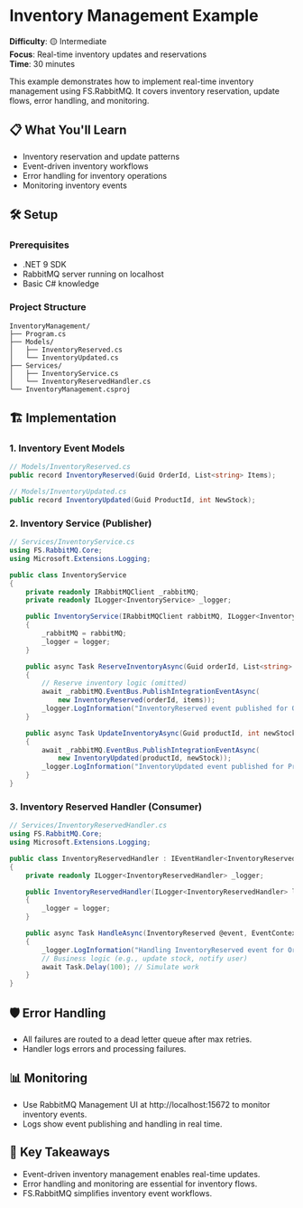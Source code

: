 # Inventory Management Example

**Difficulty**: 🟡 Intermediate  
**Focus**: Real-time inventory updates and reservations  
**Time**: 30 minutes

This example demonstrates how to implement real-time inventory management using FS.RabbitMQ. It covers inventory reservation, update flows, error handling, and monitoring.

## 📋 What You'll Learn
- Inventory reservation and update patterns
- Event-driven inventory workflows
- Error handling for inventory operations
- Monitoring inventory events

## 🛠️ Setup

### Prerequisites
- .NET 9 SDK
- RabbitMQ server running on localhost
- Basic C# knowledge

### Project Structure
```
InventoryManagement/
├── Program.cs
├── Models/
│   ├── InventoryReserved.cs
│   └── InventoryUpdated.cs
├── Services/
│   ├── InventoryService.cs
│   └── InventoryReservedHandler.cs
└── InventoryManagement.csproj
```

## 🏗️ Implementation

### 1. Inventory Event Models

```csharp
// Models/InventoryReserved.cs
public record InventoryReserved(Guid OrderId, List<string> Items);

// Models/InventoryUpdated.cs
public record InventoryUpdated(Guid ProductId, int NewStock);
```

### 2. Inventory Service (Publisher)

```csharp
// Services/InventoryService.cs
using FS.RabbitMQ.Core;
using Microsoft.Extensions.Logging;

public class InventoryService
{
    private readonly IRabbitMQClient _rabbitMQ;
    private readonly ILogger<InventoryService> _logger;

    public InventoryService(IRabbitMQClient rabbitMQ, ILogger<InventoryService> logger)
    {
        _rabbitMQ = rabbitMQ;
        _logger = logger;
    }

    public async Task ReserveInventoryAsync(Guid orderId, List<string> items)
    {
        // Reserve inventory logic (omitted)
        await _rabbitMQ.EventBus.PublishIntegrationEventAsync(
            new InventoryReserved(orderId, items));
        _logger.LogInformation("InventoryReserved event published for Order {OrderId}", orderId);
    }

    public async Task UpdateInventoryAsync(Guid productId, int newStock)
    {
        await _rabbitMQ.EventBus.PublishIntegrationEventAsync(
            new InventoryUpdated(productId, newStock));
        _logger.LogInformation("InventoryUpdated event published for Product {ProductId}", productId);
    }
}
```

### 3. Inventory Reserved Handler (Consumer)

```csharp
// Services/InventoryReservedHandler.cs
using FS.RabbitMQ.Core;
using Microsoft.Extensions.Logging;

public class InventoryReservedHandler : IEventHandler<InventoryReserved>
{
    private readonly ILogger<InventoryReservedHandler> _logger;

    public InventoryReservedHandler(ILogger<InventoryReservedHandler> logger)
    {
        _logger = logger;
    }

    public async Task HandleAsync(InventoryReserved @event, EventContext context)
    {
        _logger.LogInformation("Handling InventoryReserved event for Order {OrderId}", @event.OrderId);
        // Business logic (e.g., update stock, notify user)
        await Task.Delay(100); // Simulate work
    }
}
```

## 🛡️ Error Handling
- All failures are routed to a dead letter queue after max retries.
- Handler logs errors and processing failures.

## 📊 Monitoring
- Use RabbitMQ Management UI at http://localhost:15672 to monitor inventory events.
- Logs show event publishing and handling in real time.

## 🎯 Key Takeaways
- Event-driven inventory management enables real-time updates.
- Error handling and monitoring are essential for inventory flows.
- FS.RabbitMQ simplifies inventory event workflows. 